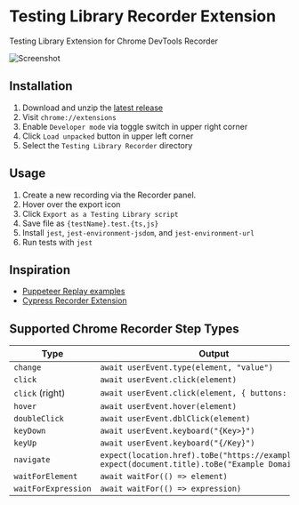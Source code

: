 # Testing Library Recorder Extension

Testing Library Extension for Chrome DevTools Recorder

![Screenshot](https://user-images.githubusercontent.com/927220/185593628-0beda94a-ec08-40a5-9c93-cf9ecb70527e.png)

## Installation

1. Download and unzip the [latest release](https://github.com/nickmccurdy/testing-library-recorder-extension/releases/latest)
2. Visit `chrome://extensions`
3. Enable `Developer mode` via toggle switch in upper right corner
4. Click `Load unpacked` button in upper left corner
5. Select the `Testing Library Recorder` directory

## Usage

1. Create a new recording via the Recorder panel.
2. Hover over the export icon
3. Click `Export as a Testing Library script`
4. Save file as `{testName}.test.{ts,js}`
5. Install `jest`, `jest-environment-jsdom`, and `jest-environment-url`
6. Run tests with `jest`

## Inspiration

- [Puppeteer Replay examples](https://github.com/puppeteer/replay/tree/main/examples)
- [Cypress Recorder Extension](https://github.com/cypress-io/cypress-recorder-extension)

## Supported Chrome Recorder Step Types

| Type                | Output                                                                                               |
| ------------------- | ---------------------------------------------------------------------------------------------------- |
| `change`            | `await userEvent.type(element, "value")`                                                             |
| `click`             | `await userEvent.click(element)`                                                                     |
| `click` (right)     | `await userEvent.click(element, { buttons: 2 })`                                                     |
| `hover`             | `await userEvent.hover(element)`                                                                     |
| `doubleClick`       | `await userEvent.dblClick(element)`                                                                  |
| `keyDown`           | `await userEvent.keyboard("{Key>}")`                                                                 |
| `keyUp`             | `await userEvent.keyboard("{/Key}")`                                                                 |
| `navigate`          | `expect(location.href).toBe("https://example.com/")` `expect(document.title).toBe("Example Domain")` |
| `waitForElement`    | `await waitFor(() => element)`                                                                       |
| `waitForExpression` | `await waitFor(() => expression)`                                                                    |
